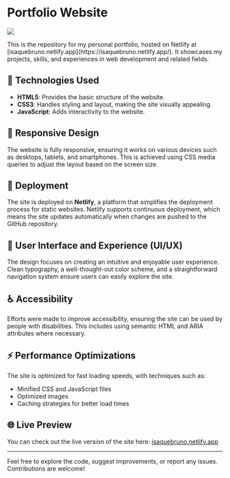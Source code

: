 # Portfolio Website
<p>
  <img src="https://raw.githubusercontent.com/isqbruno/siteBasico-Estudos/refs/heads/main/images/imagem-site.png"/>
</p>
This is the repository for my personal portfolio, hosted on Netlify at [isaquebruno.netlify.app](https://isaquebruno.netlify.app/). It showcases my projects, skills, and experiences in web development and related fields.

## 🔧 Technologies Used

- **HTML5**: Provides the basic structure of the website.
- **CSS3**: Handles styling and layout, making the site visually appealing.
- **JavaScript**: Adds interactivity to the website.

## 📱 Responsive Design

The website is fully responsive, ensuring it works on various devices such as desktops, tablets, and smartphones. This is achieved using CSS media queries to adjust the layout based on the screen size.

## 🚀 Deployment

The site is deployed on **Netlify**, a platform that simplifies the deployment process for static websites. Netlify supports continuous deployment, which means the site updates automatically when changes are pushed to the GitHub repository.

## 🎨 User Interface and Experience (UI/UX)

The design focuses on creating an intuitive and enjoyable user experience. Clean typography, a well-thought-out color scheme, and a straightforward navigation system ensure users can easily explore the site.

## ♿ Accessibility

Efforts were made to improve accessibility, ensuring the site can be used by people with disabilities. This includes using semantic HTML and ARIA attributes where necessary.

## ⚡ Performance Optimizations

The site is optimized for fast loading speeds, with techniques such as:

- Minified CSS and JavaScript files
- Optimized images
- Caching strategies for better load times

## 🌐 Live Preview

You can check out the live version of the site here: [isaquebruno.netlify.app](https://isaquebruno.netlify.app/)

---

Feel free to explore the code, suggest improvements, or report any issues. Contributions are welcome!
